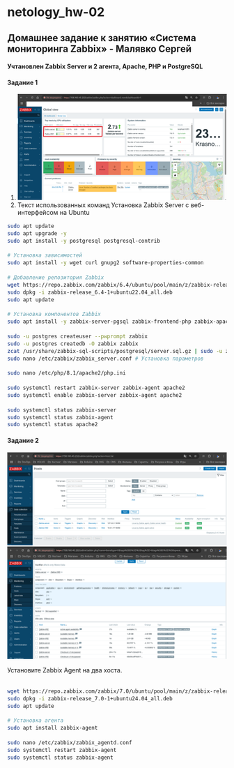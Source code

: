 # netology_hw-02
## Домашнее задание к занятию «Система мониторинга Zabbix» - Малявко Сергей

#### Учтановлен Zabbix Server и 2 агента, Apache, PHP и PostgreSQL

#### Задание 1

1) ![Скриншот авторизации в админке рис. 1](https://github.com/SERMSN/netology/blob/main/hw-02-3.png)
2) Текст использованных команд
Установка Zabbix Server с веб-интерфейсом на Ubuntu
```bash
sudo apt update
sudo apt upgrade -y
sudo apt install -y postgresql postgresql-contrib

# Установка зависимостей
sudo apt install -y wget curl gnupg2 software-properties-common

# Добавление репозитория Zabbix
wget https://repo.zabbix.com/zabbix/6.4/ubuntu/pool/main/z/zabbix-release/zabbix-release_6.4-1+ubuntu22.04_all.deb
sudo dpkg -i zabbix-release_6.4-1+ubuntu22.04_all.deb
sudo apt update

# Установка компонентов Zabbix
sudo apt install -y zabbix-server-pgsql zabbix-frontend-php zabbix-apache-conf zabbix-sql-scripts zabbix-agent

sudo -u postgres createuser --pwprompt zabbix
sudo -u postgres createdb -O zabbix zabbix
zcat /usr/share/zabbix-sql-scripts/postgresql/server.sql.gz | sudo -u zabbix psql zabbix
sudo nano /etc/zabbix/zabbix_server.conf # Установка параметров

sudo nano /etc/php/8.1/apache2/php.ini

sudo systemctl restart zabbix-server zabbix-agent apache2
sudo systemctl enable zabbix-server zabbix-agent apache2

sudo systemctl status zabbix-server
sudo systemctl status zabbix-agent
sudo systemctl status apache2
``` 

#### Задание 2

![Раздела Configuration > Hosts рис. 1](https://github.com/SERMSN/netology/blob/main/hw-02-6.png)
![скриншот раздела Monitoring > Latest data для обоих хостов, где видны поступающие от агентов данные рис. 2](https://github.com/SERMSN/netology/blob/main/hw-02-5.png)

Установите Zabbix Agent на два хоста.
```bash

wget https://repo.zabbix.com/zabbix/7.0/ubuntu/pool/main/z/zabbix-release/zabbix-release_7.0-1+ubuntu24.04_all.deb
sudo dpkg -i zabbix-release_7.0-1+ubuntu24.04_all.deb
sudo apt update

# Установка агента
sudo apt install zabbix-agent

sudo nano /etc/zabbix/zabbix_agentd.conf
sudo systemctl restart zabbix-agent
sudo systemctl status zabbix-agent
```
